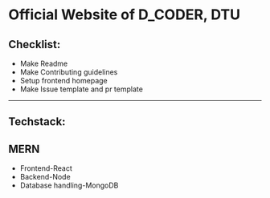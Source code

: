 # Official Website of D_CODER, DTU

Checklist:
---
*  Make Readme
*  Make Contributing guidelines
*  Setup frontend homepage
*  Make Issue template and pr template
---

## Techstack:
MERN
---
* Frontend-React
* Backend-Node
* Database handling-MongoDB